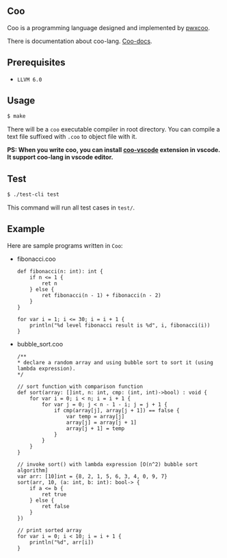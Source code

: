 ## Coo

Coo is a programming language designed and implemented by [pwxcoo](https://github.com/pwxcoo).

There is documentation about coo-lang. [Coo-docs](https://coo-docs.readthedocs.io/en/latest/).

## Prerequisites

- `LLVM 6.0`

## Usage

```sh
$ make
```

There will be a `coo` executable compiler in root directory. You can compile a text file suffixed with `.coo` to object file with it.

**PS: When you write coo, you can install [coo-vscode](https://marketplace.visualstudio.com/items?itemName=pwxcoo.coo-vscode) extension in vscode. It support coo-lang in vscode editor.**

## Test

```sh
$ ./test-cli test
```

This command will run all test cases in `test/`.

## Example

Here are sample programs written in `Coo`:

- fibonacci.coo
    ```coo
    def fibonacci(n: int): int {
        if n <= 1 {
            ret n
        } else {
            ret fibonacci(n - 1) + fibonacci(n - 2)
        }
    }

    for var i = 1; i <= 30; i = i + 1 {
        println("%d level fibonacci result is %d", i, fibonacci(i))
    }
    ```

- bubble_sort.coo
    ```coo
    /**
    * declare a random array and using bubble sort to sort it (using lambda expression).
    */

    // sort function with comparison function
    def sort(array: []int, n: int, cmp: (int, int)->bool) : void {
        for var i = 0; i < n; i = i + 1 {
            for var j = 0; j < n - 1 - i; j = j + 1 {
                if cmp(array[j], array[j + 1]) == false {
                    var temp = array[j]
                    array[j] = array[j + 1]
                    array[j + 1] = temp
                }
            }
        }
    }

    // invoke sort() with lambda expression [O(n^2) bubble sort algorithm]
    var arr: [10]int = {8, 2, 1, 5, 6, 3, 4, 0, 9, 7}
    sort(arr, 10, (a: int, b: int): bool-> {
        if a <= b {
            ret true
        } else {
            ret false
        }
    })

    // print sorted array
    for var i = 0; i < 10; i = i + 1 {
        println("%d", arr[i])
    }
    ```



